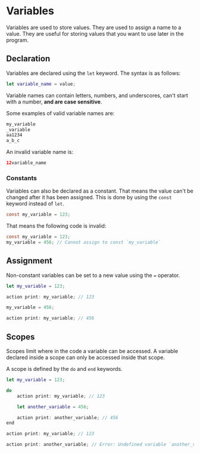 # Variables

Variables are used to store values. They are used to assign a name to a value. They are useful for storing values that you want to use later in the program.

## Declaration

Variables are declared using the `let` keyword. The syntax is as follows:

```swift
let variable_name = value;
```

Variable names can contain letters, numbers, and underscores, can't start with a number, **and are case sensitive**.

Some examples of valid variable names are:

```swift
my_variable
_variable
aa1234
a_b_c
```

An invalid variable name is:

```swift
12variable_name
```

### Constants

Variables can also be declared as a constant. That means the value can't be changed after it has been assigned. This is done by using the `const` keyword instead of `let`.

```cs
const my_variable = 123;
```

That means the following code is invalid:

```cs
const my_variable = 123;
my_variable = 456; // Cannot assign to const `my_variable`
```

## Assignment

Non-constant variables can be set to a new value using the `=` operator.

```swift
let my_variable = 123;

action print: my_variable; // 123

my_variable = 456;

action print: my_variable; // 456
```

## Scopes

Scopes limit where in the code a variable can be accessed. A variable declared inside a scope can only be accessed inside that scope.

A scope is defined by the `do` and `end` keywords.

```swift
let my_variable = 123;

do
    action print: my_variable; // 123

    let another_variable = 456;

    action print: another_variable; // 456
end

action print: my_variable; // 123

action print: another_variable; // Error: Undefined variable `another_variable`
```
